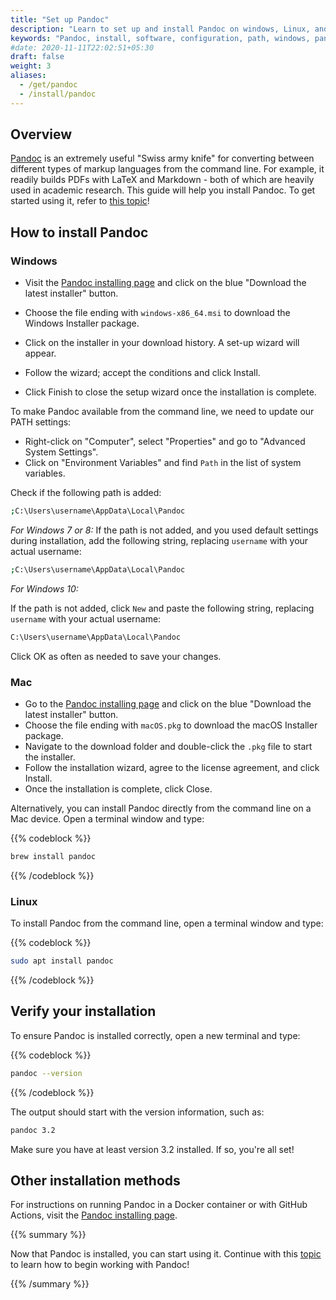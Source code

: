 ```yaml
---
title: "Set up Pandoc"
description: "Learn to set up and install Pandoc on windows, Linux, and Mac. Follow the tutorial to add Pandoc to path and to check the Pandoc version"
keywords: "Pandoc, install, software, configuration, path, windows, pandoc version"
#date: 2020-11-11T22:02:51+05:30
draft: false
weight: 3
aliases:
  - /get/pandoc
  - /install/pandoc
---
```


## Overview 

[Pandoc](https://www.pandoc.org/) is an extremely useful "Swiss army knife" for converting between different types of markup languages from the command line. For example, it readily builds PDFs with LaTeX and Markdown - both of which are heavily used in academic research. This guide will help you install Pandoc. To get started using it, refer to [this topic](/pandoc)!

## How to install Pandoc

### Windows

- Visit the [Pandoc installing page](https://www.pandoc.org/installing.html) and click on the blue "Download the latest installer" button. 

- Choose the file ending with `windows-x86_64.msi` to download the Windows Installer package. 
- Click on the installer in your download history. A set-up wizard will appear.
- Follow the wizard; accept the conditions and click Install. 
- Click Finish to close the setup wizard once the installation is complete. 

To make Pandoc available from the command line, we need to update our PATH settings:

- Right-click on "Computer", select "Properties" and go to "Advanced System Settings".
- Click on "Environment Variables" and find `Path` in the list of system variables.

Check if the following path is added:

```bash
;C:\Users\username\AppData\Local\Pandoc
```

*For Windows 7 or 8:*
If the path is not added, and you used default settings during installation, add the following string, replacing `username` with your actual username:

```bash
;C:\Users\username\AppData\Local\Pandoc
```

*For Windows 10:*

If the path is not added, click `New` and paste the following string, replacing `username` with your actual username:

```bash
C:\Users\username\AppData\Local\Pandoc
```

Click OK as often as needed to save your changes.


### Mac

- Go to the [Pandoc installing page](https://www.pandoc.org/installing.html) and click on the blue "Download the latest installer" button. 
- Choose the file ending with `macOS.pkg` to download the macOS Installer package. 
- Navigate to the download folder and double-click the `.pkg` file to start the installer. 
- Follow the installation wizard, agree to the license agreement, and click Install.
- Once the installation is complete, click Close.

Alternatively, you can install Pandoc directly from the command line on a Mac device. Open a terminal window and type:

{{% codeblock %}}
```bash
brew install pandoc
```
{{% /codeblock %}}


### Linux

To install Pandoc from the command line, open a terminal window and type:

{{% codeblock %}}
```bash
sudo apt install pandoc
```
{{% /codeblock %}}


## Verify your installation

To ensure Pandoc is installed correctly, open a new terminal and type:


{{% codeblock %}}
```bash
pandoc --version
```
{{% /codeblock %}}

The output should start with the version information, such as:

```bash
pandoc 3.2

```
Make sure you have at least version 3.2 installed. 
If so, you're all set!


## Other installation methods

For instructions on running Pandoc in a Docker container or with GitHub Actions, visit the [Pandoc installing page](https://www.pandoc.org/installing.html).


{{% summary %}}

Now that Pandoc is installed, you can start using it. Continue with this [topic](/pandoc) to learn how to begin working with Pandoc!

{{% /summary %}}



